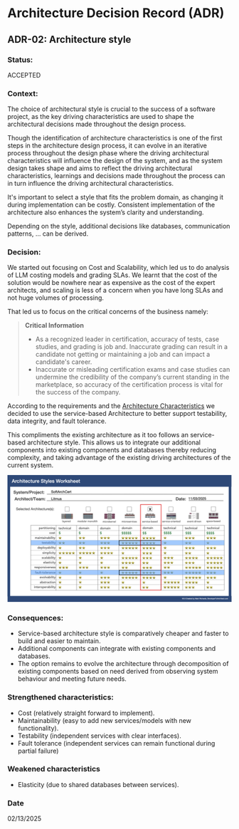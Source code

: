 # Architecture Decision Record (ADR)

## ADR-02: Architecture style

### Status:

ACCEPTED

### Context:

The choice of architectural style is crucial to the success of a software project, as the key driving characteristics are used to shape the architectural decisions made throughout the design process. 

Though the identification of architecture characteristics is one of the first steps in the architecture design process, it can evolve in an iterative process throughout the design phase where the driving architectural characteristics will influence the design of the system, and as the system design takes shape and aims to reflect the driving architectural characteristics, learnings and decisions made throughout the process can in turn influence the driving architectural characteristics.

It's important to select a style that fits the problem domain, as changing it during implementation can be costly. Consistent implementation of the architecture also enhances the system’s clarity and understanding.

Depending on the style, additional decisions like databases, communication patterns, ... can be derived.

### Decision:

We started out focusing on Cost and Scalability, which led us to do analysis of LLM costing models and grading SLAs. We learnt that the cost of the solution would be nowhere near as expensive as the cost of the expert architects, and scaling is less of a concern when you have long SLAs and not huge volumes of processing.

That led us to focus on the critical concerns of the business namely:

> **Critical Information**
> * As a recognized leader in certification, accuracy of tests, case studies, and grading is job and. Inaccurate grading can result in a candidate not getting or maintaining a job and can impact a candidate's career.
> * Inaccurate or misleading certification exams and case studies can undermine the credibility of the company’s current standing in the marketplace, so accuracy of the certification process is vital for the success of the company.

According to the requirements and the [Architecture Characteristics](../Architecture%20Characteristics/architecture-characteristics.md) we decided to use the service-based Architecture to better support testability, data integrity, and fault tolerance.

This compliments the existing architecture as it too follows an service-based architecture style. This allows us to integrate our additional components into existing components and databases thereby reducing complexity, and taking advantage of the existing driving architectures of the current system.

![Architecture Style](../ADRs/images/ADR-02-architecture-style.png)

### Consequences:

- Service-based architecture style is comparatively cheaper and faster to build and easier to maintain.
- Additional components can integrate with existing components and databases.
- The option remains to evolve the architecture through decomposition of existing components based on need derived from observing system behaviour and meeting future needs.

### Strengthened characteristics:
- Cost (relatively straight forward to implement).
- Maintainability (easy to add new services/models with new functionality).
- Testability (independent services with clear interfaces).
- Fault tolerance (independent services can remain functional during partial failure)

### Weakened characteristics
- Elasticity (due to shared databases between services).

### Date
02/13/2025
